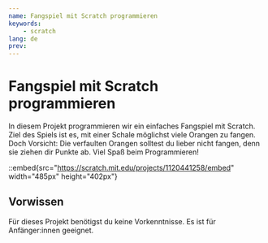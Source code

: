 ```yaml
---
name: Fangspiel mit Scratch programmieren
keywords:
    - scratch
lang: de
prev:
---
```


# Fangspiel mit Scratch programmieren

In diesem Projekt programmieren wir ein einfaches Fangspiel mit Scratch. Ziel des Spiels ist es, mit einer Schale möglichst viele Orangen zu fangen. Doch Vorsicht: Die verfaulten Orangen solltest du lieber nicht fangen, denn sie ziehen dir Punkte ab. Viel Spaß beim Programmieren!


::embed{src="https://scratch.mit.edu/projects/1120441258/embed" width="485px" height="402px"}

## Vorwissen

Für dieses Projekt benötigst du keine Vorkenntnisse. Es ist für Anfänger:innen geeignet.